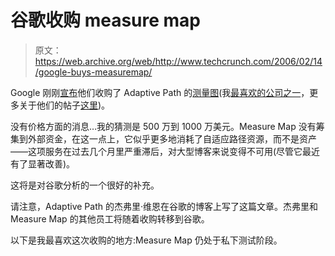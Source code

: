 # 谷歌收购 measure map 

> 原文：<https://web.archive.org/web/http://www.techcrunch.com/2006/02/14/google-buys-measuremap/>

 Google 刚刚[宣布](https://web.archive.org/web/20221229190801/http://googleblog.blogspot.com/2006/02/here-comes-measure-map.html)他们收购了 Adaptive Path 的[测量图](https://web.archive.org/web/20221229190801/http://www.measuremap.com/)(我[最喜欢的公司之一](https://web.archive.org/web/20221229190801/http://techcrunch.com/2005/10/12/measure-map-announcement/)，更多关于他们的帖子[这里](https://web.archive.org/web/20221229190801/http://techcrunch.com/tag/Measure_Map/))。

没有价格方面的消息…我的猜测是 500 万到 1000 万美元。Measure Map 没有筹集到外部资金，在这一点上，它似乎更多地消耗了自适应路径资源，而不是资产——这项服务在过去几个月里严重滞后，对大型博客来说变得不可用(尽管它最近有了显著改善)。

这将是对谷歌分析的一个很好的补充。

请注意，Adaptive Path 的杰弗里·维恩在谷歌的博客上写了这篇文章。杰弗里和 Measure Map 的其他员工将随着收购转移到谷歌。

以下是我最喜欢这次收购的地方:Measure Map 仍处于私下测试阶段。